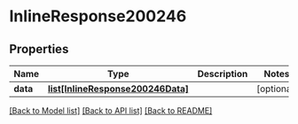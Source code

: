 # InlineResponse200246

## Properties
Name | Type | Description | Notes
------------ | ------------- | ------------- | -------------
**data** | [**list[InlineResponse200246Data]**](InlineResponse200246Data.md) |  | [optional] 

[[Back to Model list]](../README.md#documentation-for-models) [[Back to API list]](../README.md#documentation-for-api-endpoints) [[Back to README]](../README.md)

